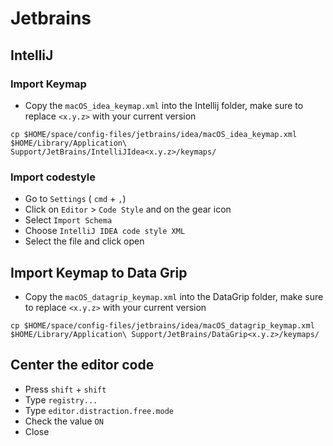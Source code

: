 # Jetbrains

## IntelliJ

### Import Keymap

- Copy the `macOS_idea_keymap.xml` into the Intellij folder, make sure to replace `<x.y.z>` with your current version

```shell
cp $HOME/space/config-files/jetbrains/idea/macOS_idea_keymap.xml $HOME/Library/Application\ Support/JetBrains/IntelliJIdea<x.y.z>/keymaps/
```

### Import codestyle

- Go to `Settings` ( `cmd` + `,`)
- Click on `Editor` > `Code Style` and on the gear icon
- Select `Import Schema`
- Choose `IntelliJ IDEA code style XML`
- Select the file and click open

## Import Keymap to Data Grip

- Copy the `macOS_datagrip_keymap.xml` into the DataGrip folder, make sure to replace `<x.y.z>` with your current version

```shell
cp $HOME/space/config-files/jetbrains/idea/macOS_datagrip_keymap.xml $HOME/Library/Application\ Support/JetBrains/DataGrip<x.y.z>/keymaps/
```

## Center the editor code

- Press `shift` + `shift`
- Type `registry...`
- Type `editor.distraction.free.mode`
- Check the value `ON`
- Close
